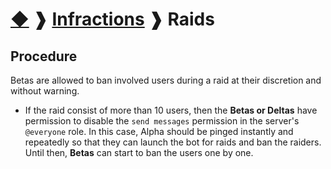 # [◆](/../../) ❱ [Infractions](/Infractions) ❱ Raids

## Procedure

Betas are allowed to ban involved users during a raid at their discretion and without warning.

- If the raid consist of more than 10 users, then the **Betas or Deltas** have permission to disable the `send messages` permission in the server's `@everyone` role. In this case, Alpha should be pinged instantly and repeatedly so that they can launch the bot for raids and ban the raiders. Until then, **Betas** can start to ban the users one by one.

<!-- TAGS --> <!-- Raid -->
